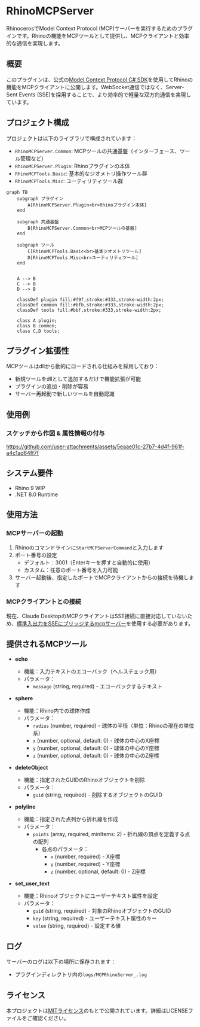 # RhinoMCPServer

RhinocerosでModel Context Protocol (MCP)サーバーを実行するためのプラグインです。Rhinoの機能をMCPツールとして提供し、MCPクライアントと効率的な通信を実現します。

## 概要

このプラグインは、公式の[Model Context Protocol C# SDK](https://github.com/modelcontextprotocol/csharp-sdk)を使用してRhinoの機能をMCPクライアントに公開します。WebSocket通信ではなく、Server-Sent Events (SSE)を採用することで、より効率的で軽量な双方向通信を実現しています。

## プロジェクト構成

プロジェクトは以下のライブラリで構成されています：

- `RhinoMCPServer.Common`: MCPツールの共通基盤（インターフェース、ツール管理など）
- `RhinoMCPServer.Plugin`: Rhinoプラグインの本体
- `RhinoMCPTools.Basic`: 基本的なジオメトリ操作ツール群
- `RhinoMCPTools.Misc`: ユーティリティツール群

```mermaid
graph TB
    subgraph プラグイン
        A[RhinoMCPServer.Plugin<br>Rhinoプラグイン本体]
    end

    subgraph 共通基盤
        B[RhinoMCPServer.Common<br>MCPツールの基盤]
    end

    subgraph ツール
        C[RhinoMCPTools.Basic<br>基本ジオメトリツール]
        D[RhinoMCPTools.Misc<br>ユーティリティツール]
    end


    A --> B
    C --> B
    D --> B

    classDef plugin fill:#f9f,stroke:#333,stroke-width:2px;
    classDef common fill:#bfb,stroke:#333,stroke-width:2px;
    classDef tools fill:#bbf,stroke:#333,stroke-width:2px;

    class A plugin;
    class B common;
    class C,D tools;
```

## プラグイン拡張性

MCPツールはdllから動的にロードされる仕組みを採用しており：

- 新規ツールをdllとして追加するだけで機能拡張が可能
- プラグインの追加・削除が容易
- サーバー再起動で新しいツールを自動認識

## 使用例
### スケッチから作図 & 属性情報の付与
https://github.com/user-attachments/assets/5eaae01c-27b7-4d4f-961f-a4c1ad64ff7f

## システム要件

- Rhino 9 WIP
- .NET 8.0 Runtime

## 使用方法

### MCPサーバーの起動

1. Rhinoのコマンドラインに`StartMCPServerCommand`と入力します
2. ポート番号の設定
   - デフォルト：3001（Enterキーを押すと自動的に使用）
   - カスタム：任意のポート番号を入力可能
3. サーバー起動後、指定したポートでMCPクライアントからの接続を待機します

### MCPクライアントとの接続

現在、Claude DesktopのMCPクライアントはSSE接続に直接対応していないため、[標準入出力をSSEにブリッジするmcpサーバー](https://github.com/boilingdata/mcp-server-and-gw)を使用する必要があります。

## 提供されるMCPツール

- **echo**
  - 機能：入力テキストのエコーバック（ヘルスチェック用）
  - パラメータ：
    - `message` (string, required) - エコーバックするテキスト

- **sphere**
  - 機能：Rhino内での球体作成
  - パラメータ：
    - `radius` (number, required) - 球体の半径（単位：Rhinoの現在の単位系）
    - `x` (number, optional, default: 0) - 球体の中心のX座標
    - `y` (number, optional, default: 0) - 球体の中心のY座標
    - `z` (number, optional, default: 0) - 球体の中心のZ座標

- **deleteObject**
  - 機能：指定されたGUIDのRhinoオブジェクトを削除
  - パラメータ：
    - `guid` (string, required) - 削除するオブジェクトのGUID
- **polyline**
  - 機能：指定された点列から折れ線を作成
  - パラメータ：
    - `points` (array, required, minItems: 2) - 折れ線の頂点を定義する点の配列
      - 各点のパラメータ：
        - `x` (number, required) - X座標
        - `y` (number, required) - Y座標
        - `z` (number, optional, default: 0) - Z座標

- **set_user_text**
  - 機能：Rhinoオブジェクトにユーザーテキスト属性を設定
  - パラメータ：
    - `guid` (string, required) - 対象のRhinoオブジェクトのGUID
    - `key` (string, required) - ユーザーテキスト属性のキー
    - `value` (string, required) - 設定する値


## ログ

サーバーのログは以下の場所に保存されます：
- プラグインディレクトリ内の`logs/MCPRhinoServer_.log`

## ライセンス

本プロジェクトは[MITライセンス](./LICENSE)のもとで公開されています。詳細はLICENSEファイルをご確認ください。
